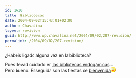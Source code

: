 ```yaml
---
id: 1610
title: Bibliotecas
date: 2004-09-02T15:43:01+02:00
author: Chavalina
layout: revision
guid: http://www.wp.chavalina.net/2004/09/02/207-revision/
permalink: /2004/09/02/207-revision/
---
```

&iquest;Hab&eacute;is ligado alguna vez en la biblioteca?

Pues llevad cuidado en <acronym title="la de mi pueblo, por ejemplo">las bibliotecas endog&aacute;micas</acronym>&#8230;  
Pero bueno. Enseguida son las fiestas de <a href="http://www.um.es/bienvenida/" target=&prime;_blank&prime;>bienvenida</a>![emo](/imagenes/emoticonos/sonrisa.gif)